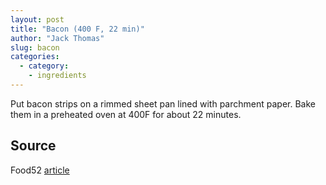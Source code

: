 ```yaml
---
layout: post
title: "Bacon (400 F, 22 min)"
author: "Jack Thomas"
slug: bacon
categories:
  - category:
    - ingredients
---
```


Put bacon strips on a rimmed sheet pan lined with parchment paper. Bake them in a preheated oven at 400F for about 22 minutes.

## Source

Food52 [article](https://food52.com/blog/23779-how-to-cook-bacon-best-way-make-bacon-in-the-oven-skillet)
